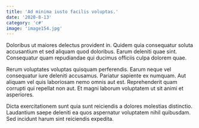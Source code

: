 ```yaml
---
title: 'Ad minima iusto facilis voluptas.'
date: '2020-8-13'
category: 'c#'
image: 'image154.jpg'
---
```


Doloribus ut maiores delectus provident in. Quidem quia consequatur soluta accusantium et sed aliquam quod doloribus. Earum deleniti quae sint. Consequatur quam repudiandae qui ducimus officiis culpa dolorem quae.
 Rerum voluptates voluptas quisquam perferendis. Earum neque vel consequatur iure deleniti accusamus. Pariatur sapiente ex numquam. Aut aliquam vel quis laboriosam nemo omnis aut est. Reprehenderit quam corrupti qui repellat non aut. Et magni laborum voluptatem ut sit animi et asperiores.
 Dicta exercitationem sunt quia sunt reiciendis a dolores molestias distinctio. Laudantium saepe deleniti ea quos aspernatur voluptatem nihil quibusdam. Sed incidunt harum sint reiciendis expedita.
